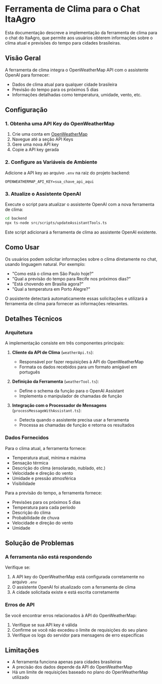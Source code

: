 # Ferramenta de Clima para o Chat ItaAgro

Esta documentação descreve a implementação da ferramenta de clima para o chat do ItaAgro, que permite aos usuários obterem informações sobre o clima atual e previsões do tempo para cidades brasileiras.

## Visão Geral

A ferramenta de clima integra o OpenWeatherMap API com o assistente OpenAI para fornecer:
- Dados de clima atual para qualquer cidade brasileira
- Previsão do tempo para os próximos 5 dias
- Informações detalhadas como temperatura, umidade, vento, etc.

## Configuração

### 1. Obtenha uma API Key do OpenWeatherMap

1. Crie uma conta em [OpenWeatherMap](https://openweathermap.org/)
2. Navegue até a seção API Keys
3. Gere uma nova API key
4. Copie a API key gerada

### 2. Configure as Variáveis de Ambiente

Adicione a API key ao arquivo `.env` na raiz do projeto backend:

```
OPENWEATHERMAP_API_KEY=sua_chave_api_aqui
```

### 3. Atualize o Assistente OpenAI

Execute o script para atualizar o assistente OpenAI com a nova ferramenta de clima:

```bash
cd backend
npx ts-node src/scripts/updateAssistantTools.ts
```

Este script adicionará a ferramenta de clima ao assistente OpenAI existente.

## Como Usar

Os usuários podem solicitar informações sobre o clima diretamente no chat, usando linguagem natural. Por exemplo:

- "Como está o clima em São Paulo hoje?"
- "Qual a previsão do tempo para Recife nos próximos dias?"
- "Está chovendo em Brasília agora?"
- "Qual a temperatura em Porto Alegre?"

O assistente detectará automaticamente essas solicitações e utilizará a ferramenta de clima para fornecer as informações relevantes.

## Detalhes Técnicos

### Arquitetura

A implementação consiste em três componentes principais:

1. **Cliente da API de Clima** (`weatherApi.ts`):
   - Responsável por fazer requisições à API do OpenWeatherMap
   - Formata os dados recebidos para um formato amigável em português

2. **Definição da Ferramenta** (`weatherTool.ts`):
   - Define o schema da função para o OpenAI Assistant
   - Implementa o manipulador de chamadas de função

3. **Integração com o Processador de Mensagens** (`processMessageWithAssistant.ts`):
   - Detecta quando o assistente precisa usar a ferramenta
   - Processa as chamadas de função e retorna os resultados

### Dados Fornecidos

Para o clima atual, a ferramenta fornece:
- Temperatura atual, mínima e máxima
- Sensação térmica
- Descrição do clima (ensolarado, nublado, etc.)
- Velocidade e direção do vento
- Umidade e pressão atmosférica
- Visibilidade

Para a previsão do tempo, a ferramenta fornece:
- Previsões para os próximos 5 dias
- Temperatura para cada período
- Descrição do clima
- Probabilidade de chuva
- Velocidade e direção do vento
- Umidade

## Solução de Problemas

### A ferramenta não está respondendo

Verifique se:
1. A API key do OpenWeatherMap está configurada corretamente no arquivo `.env`
2. O assistente OpenAI foi atualizado com a ferramenta de clima
3. A cidade solicitada existe e está escrita corretamente

### Erros de API

Se você encontrar erros relacionados à API do OpenWeatherMap:
1. Verifique se sua API key é válida
2. Confirme se você não excedeu o limite de requisições do seu plano
3. Verifique os logs do servidor para mensagens de erro específicas

## Limitações

- A ferramenta funciona apenas para cidades brasileiras
- A precisão dos dados depende da API do OpenWeatherMap
- Há um limite de requisições baseado no plano do OpenWeatherMap utilizado